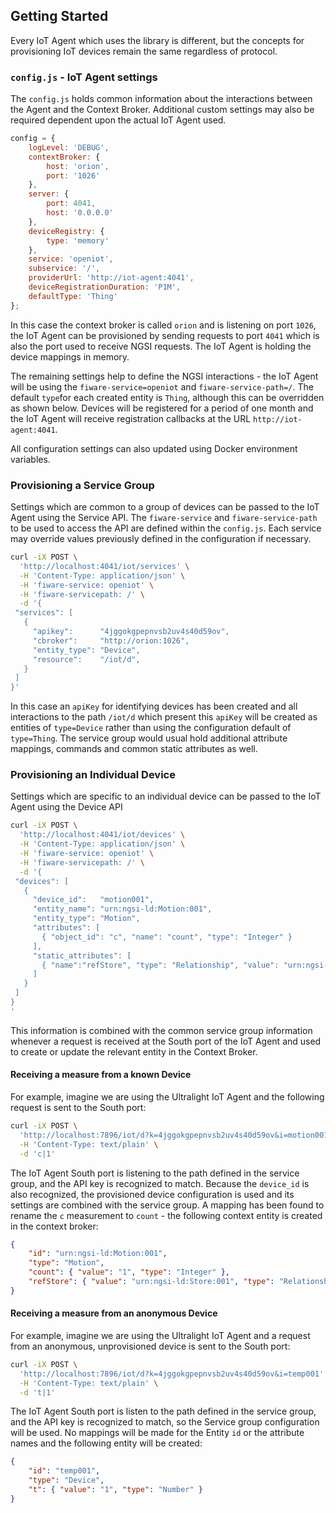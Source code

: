 ## Getting Started

Every IoT Agent which uses the library is different, but the concepts for provisioning IoT devices remain the same
regardless of protocol.

### `config.js` - IoT Agent settings

The `config.js` holds common information about the interactions between the Agent and the Context Broker. Additional
custom settings may also be required dependent upon the actual IoT Agent used.

```javascript
config = {
    logLevel: 'DEBUG',
    contextBroker: {
        host: 'orion',
        port: '1026'
    },
    server: {
        port: 4041,
        host: '0.0.0.0'
    },
    deviceRegistry: {
        type: 'memory'
    },
    service: 'openiot',
    subservice: '/',
    providerUrl: 'http://iot-agent:4041',
    deviceRegistrationDuration: 'P1M',
    defaultType: 'Thing'
};
```

In this case the context broker is called `orion` and is listening on port `1026`, the IoT Agent can be provisioned by
sending requests to port `4041` which is also the port used to receive NGSI requests. The IoT Agent is holding the
device mappings in memory.

The remaining settings help to define the NGSI interactions - the IoT Agent will be using the `fiware-service=openiot`
and `fiware-service-path=/`. The default `type`for each created entity is `Thing`, although this can be overridden as
shown below. Devices will be registered for a period of one month and the IoT Agent will receive registration callbacks
at the URL `http://iot-agent:4041`.

All configuration settings can also updated using Docker environment variables.

### Provisioning a Service Group

Settings which are common to a group of devices can be passed to the IoT Agent using the Service API. The
`fiware-service` and `fiware-service-path` to be used to access the API are defined within the `config.js`. Each service
may override values previously defined in the configuration if necessary.

```bash
curl -iX POST \
  'http://localhost:4041/iot/services' \
  -H 'Content-Type: application/json' \
  -H 'fiware-service: openiot' \
  -H 'fiware-servicepath: /' \
  -d '{
 "services": [
   {
     "apikey":      "4jggokgpepnvsb2uv4s40d59ov",
     "cbroker":     "http://orion:1026",
     "entity_type": "Device",
     "resource":    "/iot/d",
   }
 ]
}'
```

In this case an `apiKey` for identifying devices has been created and all interactions to the path `/iot/d` which
present this `apiKey` will be created as entities of `type=Device` rather than using the configuration default of
`type=Thing`. The service group would usual hold additional attribute mappings, commands and common static attributes as
well.

### Provisioning an Individual Device

Settings which are specific to an individual device can be passed to the IoT Agent using the Device API

```bash
curl -iX POST \
  'http://localhost:4041/iot/devices' \
  -H 'Content-Type: application/json' \
  -H 'fiware-service: openiot' \
  -H 'fiware-servicepath: /' \
  -d '{
 "devices": [
   {
     "device_id":   "motion001",
     "entity_name": "urn:ngsi-ld:Motion:001",
     "entity_type": "Motion",
     "attributes": [
       { "object_id": "c", "name": "count", "type": "Integer" }
     ],
     "static_attributes": [
       { "name":"refStore", "type": "Relationship", "value": "urn:ngsi-ld:Store:001"}
     ]
   }
 ]
}
'
```

This information is combined with the common service group information whenever a request is received at the South port
of the IoT Agent and used to create or update the relevant entity in the Context Broker.

#### Receiving a measure from a known Device

For example, imagine we are using the Ultralight IoT Agent and the following request is sent to the South port:

```bash
curl -iX POST \
  'http://localhost:7896/iot/d?k=4jggokgpepnvsb2uv4s40d59ov&i=motion001' \
  -H 'Content-Type: text/plain' \
  -d 'c|1'
```

The IoT Agent South port is listening to the path defined in the service group, and the API key is recognized to match.
Because the `device_id` is also recognized, the provisioned device configuration is used and its settings are combined
with the service group. A mapping has been found to rename the `c` measurement to `count` - the following context entity
is created in the context broker:

```json
{
    "id": "urn:ngsi-ld:Motion:001",
    "type": "Motion",
    "count": { "value": "1", "type": "Integer" },
    "refStore": { "value": "urn:ngsi-ld:Store:001", "type": "Relationship" }
}
```

#### Receiving a measure from an anonymous Device

For example, imagine we are using the Ultralight IoT Agent and a request from an anonymous, unprovisioned device is sent
to the South port:

```bash
curl -iX POST \
  'http://localhost:7896/iot/d?k=4jggokgpepnvsb2uv4s40d59ov&i=temp001' \
  -H 'Content-Type: text/plain' \
  -d 't|1'
```

The IoT Agent South port is listen to the path defined in the service group, and the API key is recognized to match, so
the Service group configuration will be used. No mappings will be made for the Entity `id` or the attribute names and
the following entity will be created:

```json
{
    "id": "temp001",
    "type": "Device",
    "t": { "value": "1", "type": "Number" }
}
```
